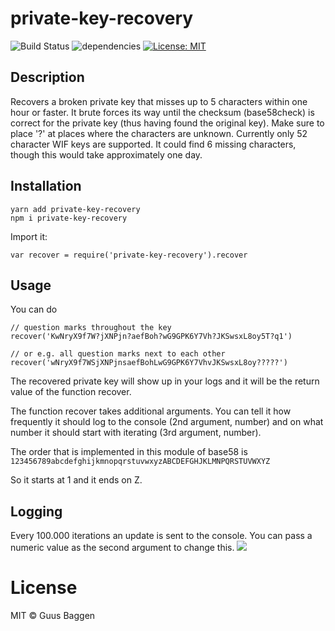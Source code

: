 # private-key-recovery

![Build Status](https://travis-ci.org/GuusBaggen/privatekeyrecovery.svg?branch=master)
![dependencies](https://img.shields.io/hackage-deps/v/lens.svg)
[![License: MIT](https://img.shields.io/badge/License-MIT-blue.svg)](https://opensource.org/licenses/MIT)

## Description
Recovers a broken private key that misses up to 5 characters within one hour or faster. It brute forces its way until the checksum (base58check) is correct for the private key (thus having found the original key). Make sure to place '?' at places where the characters are unknown. Currently only 52 character WIF keys are supported. It could  find 6 missing characters, though this would take approximately one day.


## Installation
```
yarn add private-key-recovery 
npm i private-key-recovery
```

Import it:
```
var recover = require('private-key-recovery').recover
```

## Usage

You can do 

```
// question marks throughout the key
recover('KwNryX9f7W?jXNPjn?aefBoh?wG9GPK6Y7Vh?JKSwsxL8oy5T?q1') 

// or e.g. all question marks next to each other
recover('wNryX9f7WSjXNPjnsaefBohLwG9GPK6Y7VhvJKSwsxL8oy?????')  
```

The recovered private key will show up in your logs and it will be the return value of the function recover.

The function recover takes additional arguments. You can tell it how frequently it should log to the console (2nd argument, number) and on what number it should start with iterating (3rd argument, number).

The order that is implemented in this module of base58 is
`123456789abcdefghijkmnopqrstuvwxyzABCDEFGHJKLMNPQRSTUVWXYZ`

So it starts at 1 and it ends on Z.

## Logging
Every 100.000 iterations an update is sent to the console. You can pass a numeric value as the second argument to change this. 
![](https://github.com/GuusBaggen/privatekeyrecovery/blob/master/logging.PNG?raw=true)

# License

MIT © Guus Baggen
